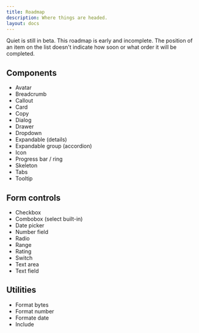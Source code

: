 ```yaml
---
title: Roadmap
description: Where things are headed.
layout: docs
---
```


Quiet is still in beta. This roadmap is early and incomplete. The position of an item on the list doesn't indicate how soon or what order it will be completed.

## Components

- Avatar
- Breadcrumb
- Callout
- Card
- Copy
- Dialog
- Drawer
- Dropdown
- Expandable (details)
- Expandable group (accordion)
- Icon
- Progress bar / ring
- Skeleton
- Tabs
- Tooltip

## Form controls

- Checkbox
- Combobox (select built-in)
- Date picker
- Number field
- Radio
- Range
- Rating
- Switch
- Text area
- Text field

## Utilities

- Format bytes
- Format number
- Formate date
- Include

